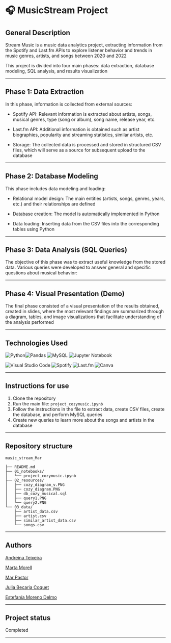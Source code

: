 
# 🎧 MusicStream Project

## General Description

Stream Music is a music data analytics project, extracting information from the Spotify and Last.fm APIs to explore listener behavior and trends in music genres, artists, and songs between 2020 and 2022

This project is divided into four main phases: data extraction, database modeling, SQL analysis, and results visualization

---

## Phase 1: Data Extraction

In this phase, information is collected from external sources:

- Spotify API: Relevant information is extracted about artists, songs, musical genres, type (song or album), song name, release year, etc.

- Last.fm API: Additional information is obtained such as artist biographies, popularity and streaming statistics, similar artists, etc.

- Storage: The collected data is processed and stored in structured CSV files, which will serve as a source for subsequent upload to the database

---

## Phase 2: Database Modeling

This phase includes data modeling and loading:

- Relational model design: The main entities (artists, songs, genres, years, etc.) and their relationships are defined

- Database creation: The model is automatically implemented in Python

- Data loading: Inserting data from the CSV files into the corresponding tables using Python

---

## Phase 3: Data Analysis (SQL Queries)

The objective of this phase was to extract useful knowledge from the stored data. Various queries were developed to answer general and specific questions about musical behavior:

---

## Phase 4: Visual Presentation (Demo)

The final phase consisted of a visual presentation of the results obtained, created in slides, where the most relevant findings are summarized through a diagram, tables, and image visualizations that facilitate understanding of the analysis performed

---

## Technologies Used


![Python](https://img.shields.io/badge/python-3670A0?style=for-the-badge&logo=python&logoColor=ffdd54)![Pandas](https://img.shields.io/badge/pandas-%23150458.svg?style=for-the-badge&logo=pandas&logoColor=white) ![MySQL](https://img.shields.io/badge/mysql-4479A1.svg?style=for-the-badge&logo=mysql&logoColor=white) ![Jupyter Notebook](https://img.shields.io/badge/jupyter-%23FA0F00.svg?style=for-the-badge&logo=jupyter&logoColor=white) 

![Visual Studio Code](https://img.shields.io/badge/Visual%20Studio%20Code-0078d7.svg?style=for-the-badge&logo=visual-studio-code&logoColor=white) ![Spotify](https://img.shields.io/badge/Spotify-1ED760?style=for-the-badge&logo=spotify&logoColor=white) ![Last.fm](https://img.shields.io/badge/last.fm-D51007?style=for-the-badge&logo=last.fm&logoColor=white)  ![Canva](https://img.shields.io/badge/Canva-%2300C4CC.svg?style=for-the-badge&logo=Canva&logoColor=white)

---

## Instructions for use

1. Clone the repository
2. Run the main file: `project_cozymusic.ipynb`
3. Follow the instructions in the file to extract data, create CSV files, create the database, and perform MySQL queries
4. Create new queries to learn more about the songs and artists in the database

---

## Repository structure

```
music_stream_Mar

├── README.md
├── 01_notebooks/
│   └── project_cozymusic.ipynb
├── 02_resources/
│   ├── cozy_diagram_v.PNG
│   ├── cozy_diagram.PNG
│   ├── db_cozy_musical.sql
│   ├── query1.PNG
│   └── query2.PNG
└── 03_data/
    ├── artist_data.csv
    ├── artist.csv
    ├── similar_artist_data.csv
    └── songs.csv

```

---

## Authors

[Andreina Teixeira](https://github.com/AndreinaTeixeira)

[Marta Morell ](https://github.com/martamorell)

[Mar Pastor](https://github.com/MarPastor)

[Julia Becaria Coquet](https://github.com/juliabeco)

[Estefanía Moreno Delmo](https://github.com/fany_data)

---

## Project status

Completed

---